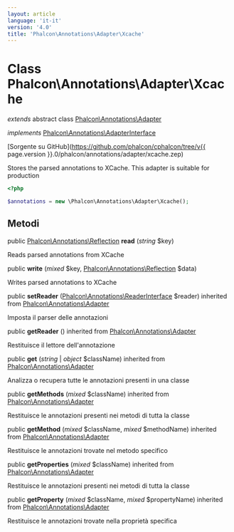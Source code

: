 ```yaml
---
layout: article
language: 'it-it'
version: '4.0'
title: 'Phalcon\Annotations\Adapter\Xcache'
---
```

# Class **Phalcon\Annotations\Adapter\Xcache**

*extends* abstract class [Phalcon\Annotations\Adapter](Phalcon_Annotations_Adapter)

*implements* [Phalcon\Annotations\AdapterInterface](Phalcon_Annotations_AdapterInterface)

[Sorgente su GitHub](https://github.com/phalcon/cphalcon/tree/v{{ page.version }}.0/phalcon/annotations/adapter/xcache.zep)

Stores the parsed annotations to XCache. This adapter is suitable for production

```php
<?php

$annotations = new \Phalcon\Annotations\Adapter\Xcache();

```

## Metodi

public [Phalcon\Annotations\Reflection](Phalcon_Annotations_Reflection) **read** (*string* $key)

Reads parsed annotations from XCache

public **write** (*mixed* $key, [Phalcon\Annotations\Reflection](Phalcon_Annotations_Reflection) $data)

Writes parsed annotations to XCache

public **setReader** ([Phalcon\Annotations\ReaderInterface](Phalcon_Annotations_ReaderInterface) $reader) inherited from [Phalcon\Annotations\Adapter](Phalcon_Annotations_Adapter)

Imposta il parser delle annotazioni

public **getReader** () inherited from [Phalcon\Annotations\Adapter](Phalcon_Annotations_Adapter)

Restituisce il lettore dell'annotazione

public **get** (*string* | *object* $className) inherited from [Phalcon\Annotations\Adapter](Phalcon_Annotations_Adapter)

Analizza o recupera tutte le annotazioni presenti in una classe

public **getMethods** (*mixed* $className) inherited from [Phalcon\Annotations\Adapter](Phalcon_Annotations_Adapter)

Restituisce le annotazioni presenti nei metodi di tutta la classe

public **getMethod** (*mixed* $className, *mixed* $methodName) inherited from [Phalcon\Annotations\Adapter](Phalcon_Annotations_Adapter)

Restituisce le annotazioni trovate nel metodo specifico

public **getProperties** (*mixed* $className) inherited from [Phalcon\Annotations\Adapter](Phalcon_Annotations_Adapter)

Restituisce le annotazioni presenti nei metodi di tutta la classe

public **getProperty** (*mixed* $className, *mixed* $propertyName) inherited from [Phalcon\Annotations\Adapter](Phalcon_Annotations_Adapter)

Restituisce le annotazioni trovate nella proprietà specifica